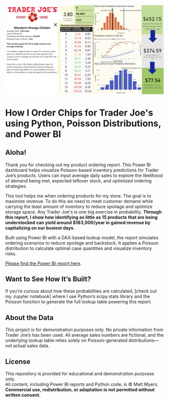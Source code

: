 ![Trader Joe's Report](tj_dash.png)
# How I Order Chips for Trader Joe's using Python, Poisson Distributions, and Power BI

## Aloha!
Thank you for checking out my product ordering report. This Power BI dashboard helps visualize Poisson-based inventory predictions for Trader Joe’s products. Users can input average daily sales to explore the likelihood of demand being met, expected leftover stock, and optimized ordering strategies.

This tool helps me when ordering products for my store. The goal is to maximize revenue. To do this we need to meet customer demand while carrying the least amount of inventory to reduce spoilage and optimize storage space. Any Trader Joe's is one big exercise in probability. **Through this report, I show how identifying as little as 15 products that are being understocked can yield around $183,000/year in gained revenue by capitalizing on our busiest days.** 

Built using Power BI with a DAX-based lookup model, the report simulates ordering scenarios to reduce spoilage and backstock. It applies a Poisson distribution to calculate optimal case quantities and visualize inventory risks.

[Please find the Power BI report here](https://app.powerbi.com/view?r=eyJrIjoiYWI0N2MyNDAtYTdkNy00YmNhLWE5N2QtMzQyOGJhMGRkNWMxIiwidCI6ImJjMzM5NDJjLTE2YjQtNDcwYS04Yjc5LTk1MmNmMzY0NmJjYiIsImMiOjZ9).

## Want to See How It’s Built?

If you're curious about how these probabilities are calculated, [check out my Jupyter notebook] where I use Python’s scipy.stats library and the Poisson function to generate the full lookup table powering this report.

## About the Data

This project is for demonstration purposes only. No private information from Trader Joe’s has been used. All average sales numbers are fictional, and the underlying lookup table relies solely on Poisson-generated distributions—not actual sales data.

## License

This repository is provided for educational and demonstration purposes only.  
All content, including Power BI reports and Python code, is © Matt Myers.  
**Commercial use, redistribution, or adaptation is not permitted without written consent.**
